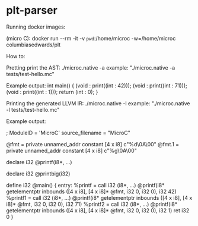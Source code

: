# plt-parser

Running docker images:

(micro C):
docker run --rm -it -v `pwd`:/home/microc -w=/home/microc columbiasedwards/plt

How to:

Pretting print the AST:
 ./microc.native -a <test file>
 example: "./microc.native -a tests/test-hello.mc"

 Example output:
 int main()
	{
	(void : print((int : 42)));
	(void : print((int : 71)));
	(void : print((int : 1)));
	return (int : 0);
	}



Printing the generated LLVM IR:
 ./microc.native -l <test file>
 example: "./microc.native -l tests/test-hello.mc"

 Example output: 

 ; ModuleID = 'MicroC'
source_filename = "MicroC"

@fmt = private unnamed_addr constant [4 x i8] c"%d\0A\00"
@fmt.1 = private unnamed_addr constant [4 x i8] c"%g\0A\00"

declare i32 @printf(i8*, ...)

declare i32 @printbig(i32)

define i32 @main() {
entry:
  %printf = call i32 (i8*, ...) @printf(i8* getelementptr inbounds ([4 x i8], [4 x i8]* @fmt, i32 0, i32 0), i32 42)
  %printf1 = call i32 (i8*, ...) @printf(i8* getelementptr inbounds ([4 x i8], [4 x i8]* @fmt, i32 0, i32 0), i32 71)
  %printf2 = call i32 (i8*, ...) @printf(i8* getelementptr inbounds ([4 x i8], [4 x i8]* @fmt, i32 0, i32 0), i32 1)
  ret i32 0
}